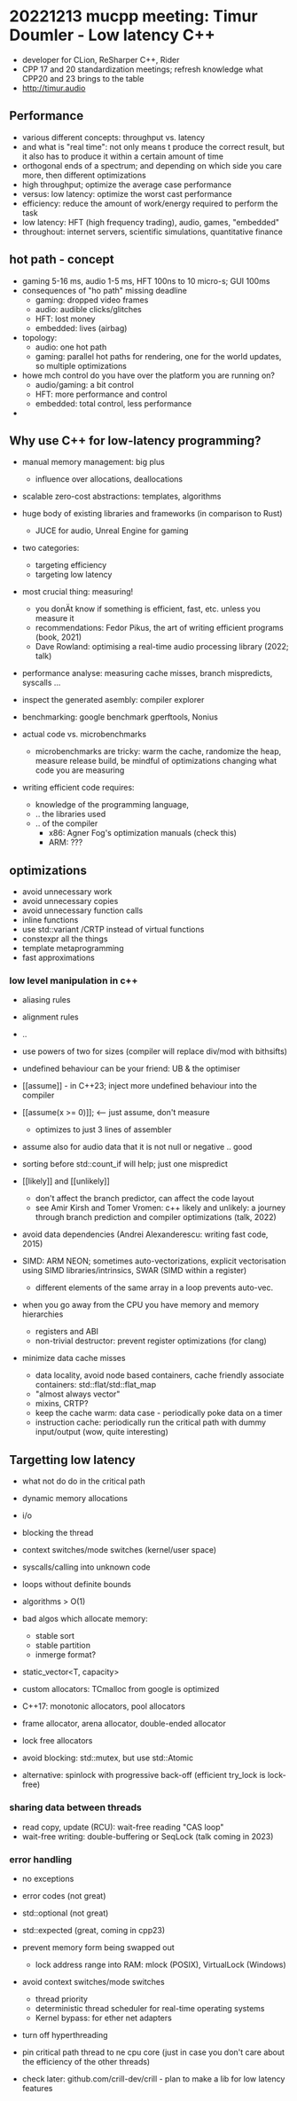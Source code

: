 # 20221213 mucpp meeting: Timur Doumler - Low latency C++
* developer for CLion, ReSharper C++, Rider
* CPP 17 and 20 standardization meetings; refresh knowledge what CPP20 and 23 brings to the table
* http://timur.audio

## Performance
* various different concepts: throughput vs. latency
* and what is "real time": not only means t produce the correct result, but it also has to produce it within a certain amount of time
* orthogonal ends of a spectrum; and depending on which side you care more, then different optimizations
* high throughput; optimize the average case performance
* versus: low latency: optimize the worst cast performance
* efficiency: reduce the amount of work/energy required to perform the task
* low latency: HFT (high frequency trading), audio, games, "embedded"
* throughout: internet servers, scientific simulations, quantitative finance

## hot path - concept
* gaming 5-16 ms, audio 1-5 ms, HFT 100ns to 10 micro-s; GUI 100ms
* consequences of "ho path" missing deadline
  * gaming: dropped video frames
  * audio: audible clicks/glitches
  * HFT: lost money
  * embedded: lives (airbag)
* topology:
  * audio: one hot path
  * gaming: parallel hot paths for rendering, one for the world updates, so multiple optimizations
* howe mch control do you have over the platform you are running on?
  * audio/gaming: a bit control
  * HFT: more performance and control
  * embedded: total control, less performance
* 
## Why use C++ for low-latency programming?
* manual memory management: big plus
  * influence over allocations, deallocations
* scalable zero-cost abstractions: templates, algorithms
* huge body of existing libraries and frameworks (in comparison to Rust)
  * JUCE for audio, Unreal Engine for gaming

* two categories:
  * targeting efficiency
  * targeting low latency
* most crucial thing: measuring!
  * you donÄt know if something is efficient, fast, etc. unless you measure it
  * recommendations: Fedor Pikus, the art of writing efficient programs (book, 2021)
  * Dave Rowland: optimising a real-time audio processing library (2022; talk)
* performance analyse: measuring cache misses, branch mispredicts, syscalls ...
* inspect the generated asembly: compiler explorer
* benchmarking: google benchmark gperftools, Nonius
* actual code vs. microbenchmarks
  * microbenchmarks are tricky: warm the cache, randomize the heap, measure release build, be mindful of optimizations changing what code you are measuring
* writing efficient code requires:
  * knowledge of the programming language,
  * .. the libraries used
  * .. of the compiler
    * x86: Agner Fog's optimization manuals (check this)
	* ARM: ???
	
## optimizations
* avoid unnecessary work
* avoid unnecessary copies
* avoid unnecessary function calls
* inline functions
* use std::variant /CRTP instead of virtual functions
* constexpr all the things
* template metaprogramming
* fast approximations

### low level manipulation in c++
* aliasing rules
* alignment rules
* ..

* use powers of two for sizes (compiler will replace div/mod with bithsifts)
* undefined behaviour can be your friend: UB & the optimiser
* [[assume]] - in C++23; inject more undefined behaviour into the compiler
* [[assume(x >= 0)]]; <-- just assume, don't measure
  * optimizes to just 3 lines of assembler
* assume also for audio data that it is not null or negative .. good
* sorting before std::count_if will help; just one mispredict
* [[likely]] and [[unlikely]]
  * don't affect the branch predictor, can affect the code layout
  * see Amir Kirsh and Tomer Vromen: c++ likely and unlikely: a journey through branch prediction and compiler optimizations (talk, 2022)
* avoid data dependencies (Andrei Alexanderescu: writing fast code, 2015)
* SIMD: ARM NEON; sometimes auto-vectorizations, explicit vectorisation using SIMD libraries/intrinsics, SWAR (SIMD within a register)
  * different elements of the same array in a loop prevents auto-vec.
* when you go away from the CPU you have memory and memory hierarchies
  * registers and ABI
  * non-trivial destructor: prevent register optimizations (for clang)
* minimize data cache misses
  * data locality, avoid node based containers, cache friendly associate containers: std::flat/std::flat_map
  * "almost always vector" 
  * mixins, CRTP?
  * keep the cache warm: data case - periodically poke data on a timer
  * instruction cache: periodically run the critical path with dummy input/output (wow, quite interesting)
  
## Targetting low latency
* what not do do in the critical path
* dynamic memory allocations
* i/o
* blocking the thread
* context switches/mode switches (kernel/user space)
* syscalls/calling into unknown code
* loops without definite bounds
* algorithms > O(1)

* bad algos which allocate memory:
  * stable sort
  * stable partition 
  * inmerge format?
  
* static_vector<T, capacity>
* custom allocators: TCmalloc from google is optimized
* C++17: monotonic allocators, pool allocators
* frame allocator, arena allocator, double-ended allocator
* lock free allocators
* avoid blocking: std::mutex, but use std::Atomic
* alternative: spinlock with progressive back-off (efficient try_lock is lock-free)

### sharing data between threads
* read copy, update (RCU): wait-free reading "CAS loop"
* wait-free writing: double-buffering or SeqLock (talk coming in 2023)

### error handling
* no exceptions
* error codes (not great)
* std::optional (not great)
* std::expected (great, coming in cpp23)

* prevent memory form being swapped out
  * lock address range into RAM: mlock (POSIX), VirtualLock (Windows)

* avoid context switches/mode switches
  * thread priority
  * deterministic thread scheduler for real-time operating systems
  * Kernel bypass: for ether net adapters
* turn off hyperthreading
* pin critical path thread to ne cpu core (just in case you don't care about the efficiency of the other threads)

* check later: github.com/crill-dev/crill - plan to make a lib for low latency features
